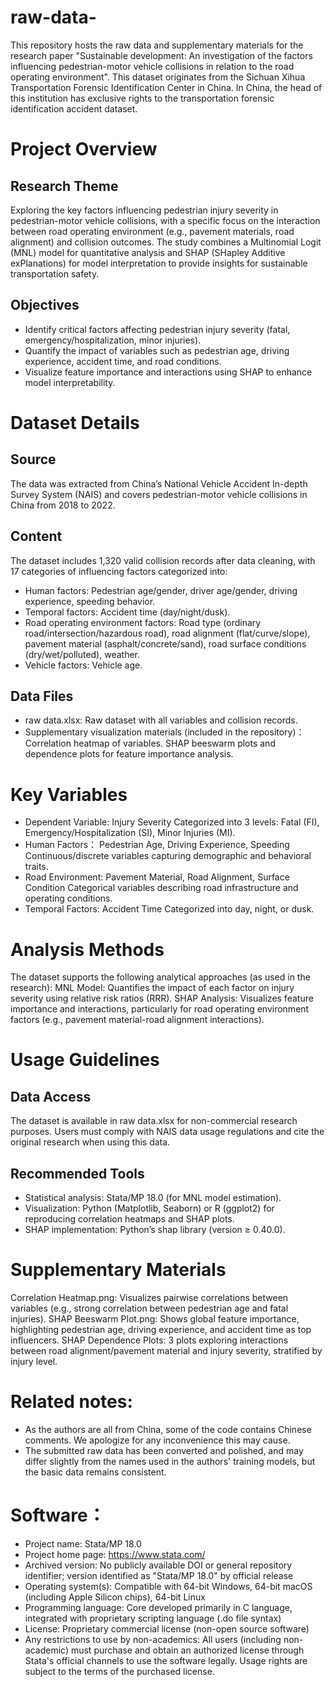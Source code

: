 # raw-data-
This repository hosts the raw data and supplementary materials for the research paper "Sustainable development: An investigation of the factors influencing pedestrian-motor vehicle collisions in relation to the road operating environment". This dataset originates from the Sichuan Xihua Transportation Forensic Identification Center in China. In China, the head of this institution has exclusive rights to the transportation forensic identification accident dataset.
# Project Overview
## Research Theme
Exploring the key factors influencing pedestrian injury severity in pedestrian-motor vehicle collisions, with a specific focus on the interaction between road operating environment (e.g., pavement materials, road alignment) and collision outcomes. The study combines a Multinomial Logit (MNL) model for quantitative analysis and SHAP (SHapley Additive exPlanations) for model interpretation to provide insights for sustainable transportation safety.
## Objectives
- Identify critical factors affecting pedestrian injury severity (fatal, emergency/hospitalization, minor injuries).
- Quantify the impact of variables such as pedestrian age, driving experience, accident time, and road conditions.
- Visualize feature importance and interactions using SHAP to enhance model interpretability.
# Dataset Details
## Source
The data was extracted from China’s National Vehicle Accident In-depth Survey System (NAIS) and covers pedestrian-motor vehicle collisions in China from 2018 to 2022.
## Content
The dataset includes 1,320 valid collision records after data cleaning, with 17 categories of influencing factors categorized into:
- Human factors: Pedestrian age/gender, driver age/gender, driving experience, speeding behavior.
- Temporal factors: Accident time (day/night/dusk).
- Road operating environment factors: Road type (ordinary road/intersection/hazardous road), road alignment (flat/curve/slope), pavement material (asphalt/concrete/sand), road surface conditions (dry/wet/polluted), weather.
- Vehicle factors: Vehicle age.
## Data Files
- raw data.xlsx: Raw dataset with all variables and collision records.
- Supplementary visualization materials (included in the repository)：
 Correlation heatmap of variables.
 SHAP beeswarm plots and dependence plots for feature importance analysis.
# Key Variables
- Dependent Variable: Injury Severity	Categorized into 3 levels: Fatal (FI), Emergency/Hospitalization (SI), Minor Injuries (MI).
- Human Factors： Pedestrian Age, Driving Experience, Speeding	Continuous/discrete variables capturing demographic and behavioral traits.
- Road Environment: Pavement Material, Road Alignment, Surface Condition	Categorical variables describing road infrastructure and operating conditions.
- Temporal Factors: Accident Time	Categorized into day, night, or dusk.
# Analysis Methods
The dataset supports the following analytical approaches (as used in the research):
 MNL Model: Quantifies the impact of each factor on injury severity using relative risk ratios (RRR).
 SHAP Analysis: Visualizes feature importance and interactions, particularly for road operating environment factors (e.g., pavement material-road alignment interactions).
# Usage Guidelines
## Data Access
The dataset is available in raw data.xlsx for non-commercial research purposes. Users must comply with NAIS data usage regulations and cite the original research when using this data.
## Recommended Tools
- Statistical analysis: Stata/MP 18.0 (for MNL model estimation).
- Visualization: Python (Matplotlib, Seaborn) or R (ggplot2) for reproducing correlation heatmaps and SHAP plots.
- SHAP implementation: Python’s shap library (version ≥ 0.40.0).
# Supplementary Materials
Correlation Heatmap.png: Visualizes pairwise correlations between variables (e.g., strong correlation between pedestrian age and fatal injuries).
SHAP Beeswarm Plot.png: Shows global feature importance, highlighting pedestrian age, driving experience, and accident time as top influencers.
SHAP Dependence Plots: 3 plots exploring interactions between road alignment/pavement material and injury severity, stratified by injury level.
# Related notes:
- As the authors are all from China, some of the code contains Chinese comments. We apologize for any inconvenience this may cause.
- The submitted raw data has been converted and polished, and may differ slightly from the names used in the authors' training models, but the basic data remains consistent.
# Software：
- Project name: Stata/MP 18.0
- Project home page: https://www.stata.com/
- Archived version: No publicly available DOI or general repository identifier; version identified as "Stata/MP 18.0" by official release
- Operating system(s): Compatible with 64-bit Windows, 64-bit macOS (including Apple Silicon chips), 64-bit Linux
- Programming language: Core developed primarily in C language, integrated with proprietary scripting language (.do file syntax)
- License: Proprietary commercial license (non-open source software)
- Any restrictions to use by non-academics: All users (including non-academic) must purchase and obtain an authorized license through Stata's official channels to use the software legally. Usage rights are subject to the terms of the purchased license.
